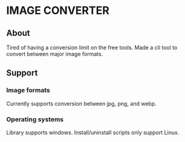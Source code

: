 # IMAGE CONVERTER

## About

Tired of having a conversion limit on the free tools.
Made a cli tool to convert between major image formats.

## Support

### Image formats

Currently supports conversion between jpg, png, and webp.

### Operating systems

Library supports windows.
Install/uninstall scripts only support Linux.

